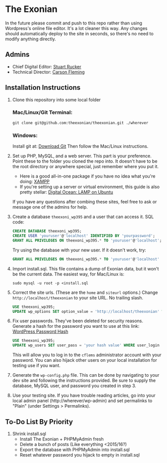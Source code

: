 # The Exonian
In the future please commit and push to this repo rather than using Wordpress's
online file editor. It's a lot cleaner this way. Any changes should automatically
deploy to the site in seconds, so there's no need to modify anything directly.

## Admins
- Chief Digital Editor: [Stuart Rucker](https://github.com/StuartRucker)
- Technical Director: [Carson Fleming](https://github.com/cflems)

## Installation Instructions
1. Clone this repository into some local folder
    ### Mac/Linux/Git Terminal:
    ```shell
    git clone git@github.com:theexonian/theexonian.git ./wherever
    ```
    ### Windows:
    Install git at: [Download Git](https://git-scm.com/download/)
    Then follow the Mac/Linux instructions.

2. Set up PHP, MySQL, and a web server. This part is your preference.
    Point these to the folder you cloned the repo into. It doesn't have to
    be the root directory or anywhere special, just remember where you put
    it.

    - Here is a good all-in-one package if you have no idea what you're
      doing: [XAMPP](https://www.apachefriends.org/)
    - If you're setting up a server or virtual environment, this guide
      is also pretty stellar:
      [Digital Ocean: LAMP on Ubuntu](https://www.digitalocean.com/community/tutorials/how-to-install-linux-apache-mysql-php-lamp-stack-on-ubuntu-16-04)

    If you have any questions after combing these sites, feel free to ask
    or message one of the admins for help.

3. Create a database `theexoni_wp395` and a user that can access it.
    SQL code:
    ```sql
    CREATE DATABASE theexoni_wp395;
    CREATE USER 'youruser'@'localhost' IDENTIFIED BY 'yourpassword';
    GRANT ALL PRIVILEGES ON theexoni_wp395.* TO 'youruser'@'localhost';
    ```
    Try using the database with your new user. If it doesn't work, try:
    ```sql
    GRANT ALL PRIVILEGES ON theexoni_wp395.* TO 'youruser'@'localhost' IDENTIFIED BY 'yourpassword';
    ```

4. Import install.sql. This file contains a dump of Exonian data, but it
    won't be the current data.
    The easiest way, for Mac/Linux is:
    ```shell
    sudo mysql -u root -p <install.sql
    ```

5. Correct the site urls. (These are the `home` and `siteurl` options.)
    Change `http://localhost/theexonian` to your site URL. No trailing slash.
    ```sql
    USE theexoni_wp395;
    UPDATE wp_options SET option_value = 'http://localhost/theexonian' WHERE option_id = 1 OR option_id = 36;
    ```

6. Fix user passwords. They've been deleted for security reasons.
    Generate a hash for the password you want to use at this link:
    [WordPress Password Hash](https://cflems.github.io/wp-hash/)
    ```sql
    USE theexoni_wp395;
    UPDATE wp_users SET user_pass = 'your hash value' WHERE user_login = 'cflems';
    ```
    This will allow you to log in to the `cflems` administrator account with
    your password. You can also hijack other users on your local installation
    for testing use if you want.

7. Generate the `wp-config.php` file.
    This can be done by navigating to your dev site and following the instructions provided.
    Be sure to supply the database, MySQL user, and password you created in step 3. 

8. Use your testing site.
    If you have trouble reading articles, go into your local admin panel
    (http://wherever/wp-admin) and set permalinks to "Plain" 
    (under Settings > Permalinks).

## To-Do List By Priority
1. Shrink install.sql
    - Install The Exonian + PHPMyAdmin fresh
    - Delete a bunch of posts (Like everything <2015/16?)
    - Export the database with PHPMyAdmin into install.sql
    - Reset whatever password you hijack to empty in install.sql
